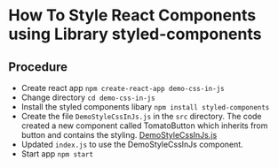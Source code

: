 # How To Style React Components using Library styled-components

## Procedure

- Create react app `npm create-react-app demo-css-in-js`
- Change directory `cd demo-css-in-js`
- Install the styled components libary `npm install styled-components`
- Create the file `DemoStyleCssInJs.js` in the `src` directory. The code created a new component called TomatoButton which inherits from button and contains the styling.
[DemoStyleCssInJs.js](DemoStyleCssInJs.js)
- Updated `index.js` to use the DemoStyleCssInJs component.
- Start app `npm start`
